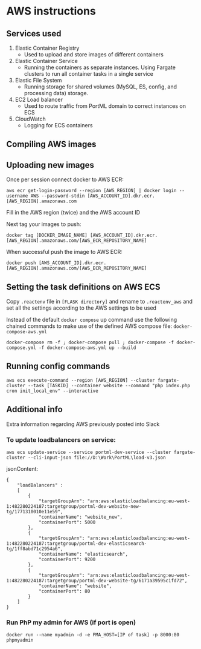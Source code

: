 # AWS instructions

## Services used

1.  Elastic Container Registry
    - Used to upload and store images of different containers
2. Elastic Container Service
    - Running the containers as separate instances. Using Fargate clusters to run all container tasks in a single service
3. Elastic File System
    - Running storage for shared volumes (MySQL, ES, config, and processing data) storage.
4. EC2 Load balancer
    - Used to route traffic from PortML domain to correct instances on ECS
5. CloudWatch
    - Logging for ECS containers

## Compiling AWS images


## Uploading new images
Once per session connect docker to AWS ECR:
```
aws ecr get-login-password --region [AWS_REGION] | docker login --username AWS --password-stdin [AWS_ACCOUNT_ID].dkr.ecr.[AWS_REGION].amazonaws.com
```
Fill in the AWS region (twice) and the AWS account ID

Next tag your images to push:
```
docker tag [DOCKER_IMAGE_NAME] [AWS_ACCOUNT_ID].dkr.ecr.[AWS_REGION].amazonaws.com/[AWS_ECR_REPOSITORY_NAME]
```
When successful push the image to AWS ECR:
```
docker push [AWS_ACCOUNT_ID].dkr.ecr.[AWS_REGION].amazonaws.com/[AWS_ECR_REPOSITORY_NAME]
```

## Setting the task definitions on AWS ECS
Copy ``.reactenv`` file in ``[FLASK directory]`` and rename to ``.reactenv_aws`` and set all the settings according to the AWS settings to be used

Instead of the default ``docker compose`` up command use the following chained commands to make use of the defined AWS compose file: ``docker-compose-aws.yml`` 
```
docker-compose rm -f ; docker-compose pull ; docker-compose -f docker-compose.yml -f docker-compose-aws.yml up --build
```

## Running config commands

```
aws ecs execute-command --region [AWS_REGION] --cluster fargate-cluster --task [TASKID] --container website --command "php index.php cron init_local_env" --interactive
```


## Additional info
Extra information regarding AWS previously posted into Slack

### To update loadbalancers on service:
```
aws ecs update-service --service portml-dev-service --cluster fargate-cluster --cli-input-json file://D:\Work\PortML\load-v3.json
```
jsonContent:
```
{
	"loadBalancers" :
	[
		{
			"targetGroupArn": "arn:aws:elasticloadbalancing:eu-west-1:482280224187:targetgroup/portml-dev-website-new-tg/1771310010e11e59",
			"containerName": "website_new",
			"containerPort": 5000
		},
		{
			"targetGroupArn": "arn:aws:elasticloadbalancing:eu-west-1:482280224187:targetgroup/portml-dev-elasticsearch-tg/1ff8abd71c2954a6",
			"containerName": "elasticsearch",
			"containerPort": 9200
		},
		{
			"targetGroupArn": "arn:aws:elasticloadbalancing:eu-west-1:482280224187:targetgroup/portml-dev-website-tg/6171a39595c1fd72",
			"containerName": "website",
			"containerPort": 80
		}
	]
}
```

### Run PhP my admin for AWS (if port is open)
```
docker run --name myadmin -d -e PMA_HOST=[IP of task] -p 8000:80 phpmyadmin
```